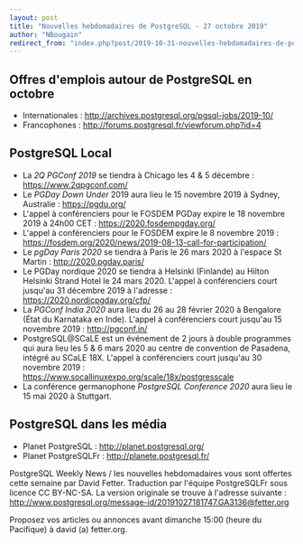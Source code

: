 ```yaml
---
layout: post
title: "Nouvelles hebdomadaires de PostgreSQL - 27 octobre 2019"
author: "NBougain"
redirect_from: "index.php?post/2019-10-31-nouvelles-hebdomadaires-de-postgresql-27-octobre-2019 "
---
```




<h2>Offres d'emplois autour de PostgreSQL en octobre</h2>

<ul>

<li>Internationales : <a target="_blank" href="http://archives.postgresql.org/pgsql-jobs/2019-10/">http://archives.postgresql.org/pgsql-jobs/2019-10/</a></li>

<li>Francophones : <a target="_blank" href="http://forums.postgresql.fr/viewforum.php?id=4">http://forums.postgresql.fr/viewforum.php?id=4</a></li>

</ul>

<h2>PostgreSQL Local</h2>

<ul>

<li>La <em>2Q PGConf 2019</em> se tiendra &agrave; Chicago les 4 & 5 d&eacute;cembre&nbsp;: <a target="_blank" href="https://www.2qpgconf.com/">https://www.2qpgconf.com/</a></li>

<li>Le <em>PGDay Down Under</em> 2019 aura lieu le 15 novembre 2019 &agrave; Sydney, Australie&nbsp;: <a target="_blank" href="https://pgdu.org/">https://pgdu.org/</a></li>

<li>L'appel &agrave; conf&eacute;renciers pour le FOSDEM PGDay expire le 18 novembre 2019 &agrave; 24h00 CET&nbsp;: <a target="_blank" href="https://2020.fosdempgday.org/">https://2020.fosdempgday.org/</a></li>

<li>L'appel &agrave; conf&eacute;renciers pour le FOSDEM expire le 8 novembre 2019&nbsp;: <a target="_blank" href="https://fosdem.org/2020/news/2019-08-13-call-for-participation/">https://fosdem.org/2020/news/2019-08-13-call-for-participation/</a></li>

<li>Le <em>pgDay Paris 2020</em> se tiendra &agrave; Paris le 26 mars 2020 &agrave; l'espace St Martin&nbsp;: <a target="_blank" href="http://2020.pgday.paris/">http://2020.pgday.paris/</a></li>

<li>Le PGDay nordique 2020 se tiendra &agrave; Helsinki (Finlande) au Hilton Helsinki Strand Hotel le 24 mars 2020. L'appel &agrave; conf&eacute;renciers court jusqu'au 31 d&eacute;cembre 2019 &agrave; l'adresse&nbsp;: <a target="_blank" href="https://2020.nordicpgday.org/cfp/">https://2020.nordicpgday.org/cfp/</a></li>

<li>La <em>PGConf India 2020</em> aura lieu du 26 au 28 f&eacute;vrier 2020 &agrave; Bengalore (&Eacute;tat du Karnataka en Inde). L'appel &agrave; conf&eacute;renciers court jusqu'au 15 novembre 2019&nbsp;: <a target="_blank" href="http://pgconf.in/">http://pgconf.in/</a></li>

<li>PostgreSQL@SCaLE est un &eacute;v&eacute;nement de 2 jours &agrave; double programmes qui aura lieu les 5 & 6 mars 2020 au centre de convention de Pasadena, int&eacute;gr&eacute; au SCaLE 18X. L'appel &agrave; conf&eacute;renciers court jusqu'au 30 novembre 2019&nbsp;: <a target="_blank" href="https://www.socallinuxexpo.org/scale/18x/postgresscale">https://www.socallinuxexpo.org/scale/18x/postgresscale</a></li>

<li>La conf&eacute;rence germanophone <em>PostgreSQL Conference 2020</em> aura lieu le 15 mai 2020 &agrave; Stuttgart.</li>

</ul>

<h2>PostgreSQL dans les m&eacute;dia</h2>

<ul>

<li>Planet PostgreSQL : <a target="_blank" href="http://planet.postgresql.org/">http://planet.postgresql.org/</a></li>

<li>Planet PostgreSQLFr : <a target="_blank" href="http://planete.postgresql.fr/">http://planete.postgresql.fr/</a></li>

</ul>

<p>PostgreSQL Weekly News / les nouvelles hebdomadaires vous sont offertes cette semaine par David Fetter. Traduction par l'&eacute;quipe PostgreSQLFr sous licence CC BY-NC-SA. La version originale se trouve &agrave; l'adresse suivante : <a target="_blank" href="http://www.postgresql.org/message-id/20191027181747.GA3136@fetter.org">http://www.postgresql.org/message-id/20191027181747.GA3136@fetter.org</a></p>

<p>Proposez vos articles ou annonces avant dimanche 15:00 (heure du Pacifique) &agrave; david (a) fetter.org.</p>